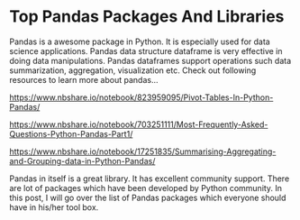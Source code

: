 <h1>Top Pandas Packages And Libraries</h1>
Pandas is a awesome package in Python. It is especially used for data science applications. Pandas data structure dataframe is very effective in doing data manipulations. Pandas dataframes support operations such data summarization, aggregation, visualization etc. Check out following resources to learn more about pandas...

https://www.nbshare.io/notebook/823959095/Pivot-Tables-In-Python-Pandas/

https://www.nbshare.io/notebook/703251111/Most-Frequently-Asked-Questions-Python-Pandas-Part1/

https://www.nbshare.io/notebook/17251835/Summarising-Aggregating-and-Grouping-data-in-Python-Pandas/

Pandas in itself is a great library. It has excellent community support. There are lot of packages which have been developed by Python community. In this post, I will go over the list of Pandas packages which everyone should have in his/her tool box.  
